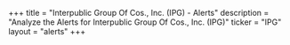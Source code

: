 +++
title = "Interpublic Group Of Cos., Inc. (IPG) - Alerts"
description = "Analyze the Alerts for Interpublic Group Of Cos., Inc. (IPG)"
ticker = "IPG"
layout = "alerts"
+++

